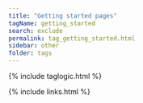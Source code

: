 ```yaml
---
title: "Getting started pages"
tagName: getting_started
search: exclude
permalink: tag_getting_started.html
sidebar: other
folder: tags
---
```

{% include taglogic.html %}

{% include links.html %}
